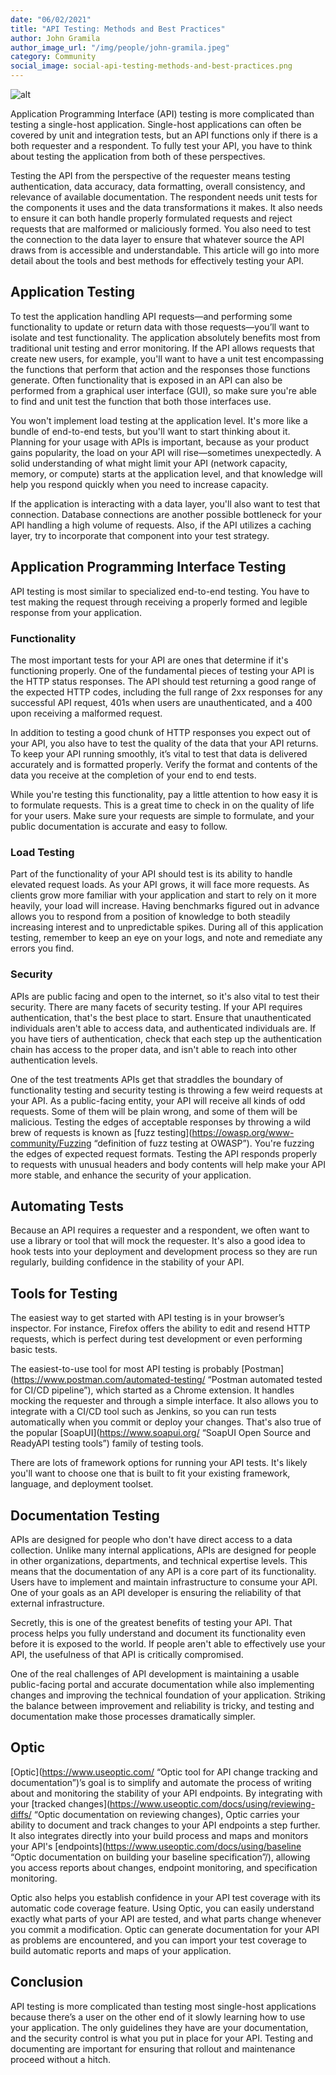 ```yaml
---
date: "06/02/2021"
title: "API Testing: Methods and Best Practices"
author: John Gramila
author_image_url: "/img/people/john-gramila.jpeg"
category: Community
social_image: social-api-testing-methods-and-best-practices.png
---
```


![alt](/img/blog-content/social-api-testing-methods-and-best-practices.png)

Application Programming Interface (API) testing is more complicated than testing a single-host application. Single-host applications can often be covered by unit and integration tests, but an API functions only if there is a both requester and a respondent. To fully test your API, you have to think about testing the application from both of these perspectives.

Testing the API from the perspective of the requester means testing authentication, data accuracy, data formatting, overall consistency, and relevance of available documentation. The respondent needs unit tests for the components it uses and the data transformations it makes. It also needs to ensure it can both handle properly formulated requests and reject requests that are malformed or maliciously formed. You also need to test the connection to the data layer to ensure that whatever source the API draws from is accessible and understandable. This article will go into more detail about the tools and best methods for effectively testing your API.

## Application Testing

To test the application handling API requests—and performing some functionality to update or return data with those requests—you’ll want to isolate and test functionality. The application absolutely benefits most from traditional unit testing and error monitoring. If the API allows requests that create new users, for example, you'll want to have a unit test encompassing the functions that perform that action and the responses those functions generate. Often functionality that is exposed in an API can also be performed from a graphical user interface (GUI), so make sure you're able to find and unit test the function that both those interfaces use.

You won't implement load testing at the application level. It's more like a bundle of end-to-end tests, but you'll want to start thinking about it. Planning for your usage with APIs is important, because as your product gains popularity, the load on your API will rise—sometimes unexpectedly. A solid understanding of what might limit your API (network capacity, memory, or compute) starts at the application level, and that knowledge will help you respond quickly when you need to increase capacity.

If the application is interacting with a data layer, you'll also want to test that connection. Database connections are another possible bottleneck for your API handling a high volume of requests. Also, if the API utilizes a caching layer, try to incorporate that component into your test strategy.

## Application Programming Interface Testing

API testing is most similar to specialized end-to-end testing. You have to test making the request through receiving a properly formed and legible response from your application.

### Functionality

The most important tests for your API are ones that determine if it's functioning properly. One of the fundamental pieces of testing your API is the HTTP status responses. The API should test returning a good range of the expected HTTP codes, including the full range of 2xx responses for any successful API request, 401s when users are unauthenticated, and a 400 upon receiving a malformed request.

In addition to testing a good chunk of HTTP responses you expect out of your API, you also have to test the quality of the data that your API returns. To keep your API running smoothly, it’s vital to test that data is delivered accurately and is formatted properly. Verify the format and contents of the data you receive at the completion of your end to end tests.

While you're testing this functionality, pay a little attention to how easy it is to formulate requests. This is a great time to check in on the quality of life for your users. Make sure your requests are simple to formulate, and your public documentation is accurate and easy to follow.

### Load Testing

Part of the functionality of your API should test is its ability to handle elevated request loads. As your API grows, it will face more requests. As clients grow more familiar with your application and start to rely on it more heavily, your load will increase. Having benchmarks figured out in advance allows you to respond  from a position of knowledge to both steadily increasing interest and to unpredictable spikes. During all of this application testing, remember to keep an eye on your logs, and note and remediate any errors you find.

### Security

APIs are public facing and open to the internet, so it's also vital to test their security. There are many facets of security testing. If your API requires authentication, that's the best place to start. Ensure that unauthenticated individuals aren't able to access data, and authenticated individuals are. If you have tiers of authentication, check that each step up the authentication chain has access to the proper data, and isn't able to reach into other authentication levels.

One of the test treatments APIs get that straddles the boundary of functionality testing and security testing is throwing a few weird requests at your API. As a public-facing entity, your API will receive all kinds of odd requests. Some of them will be plain wrong, and some of them will be malicious. Testing the edges of acceptable responses by throwing a wild brew of requests is known as [fuzz testing](https://owasp.org/www-community/Fuzzing “definition of fuzz testing at OWASP”). You're fuzzing the edges of expected request formats. Testing the API responds properly to requests with unusual headers and body contents will help make your API more stable, and enhance the security of your application.

## Automating Tests

Because an API requires a requester and a respondent, we often want to use a library or tool that will mock the requester. It's also a good idea to hook tests into your deployment and development process so they are run regularly, building confidence in the stability of your API.

## Tools for Testing

The easiest way to get started with API testing is in your browser’s inspector. For instance, Firefox offers the ability to edit and resend HTTP requests, which is perfect during test development or even performing basic tests.

The easiest-to-use tool for most API testing is probably [Postman](https://www.postman.com/automated-testing/ “Postman automated tested for CI/CD pipeline”), which started as a Chrome extension. It handles mocking the requester and through a simple interface. It also allows you to integrate with a CI/CD tool such as Jenkins, so you can run tests automatically when you commit or deploy your changes. That's also true of the popular [SoapUI](https://www.soapui.org/ “SoapUI Open Source and ReadyAPI testing tools”) family of testing tools.

There are lots of framework options for running your API tests. It's likely you'll want to choose one that is built to fit your existing framework, language, and deployment toolset.

## Documentation Testing

APIs are designed for people who don't have direct access to a data collection. Unlike many internal applications, APIs are designed for people in other organizations, departments, and technical expertise levels. This means that the documentation of any API is a core part of its functionality. Users have to implement and maintain infrastructure to consume your API. One of your goals as an API developer is ensuring the reliability of that external infrastructure.

Secretly, this is one of the greatest benefits of testing your API. That process helps you fully understand and document its functionality even before it is exposed to the world. If people aren't able to effectively use your API, the usefulness of that API is critically compromised.

One of the real challenges of API development is maintaining a usable public-facing portal and accurate documentation while also implementing changes and improving the technical foundation of your application. Striking the balance between improvement and reliability is tricky, and testing and documentation make those processes dramatically simpler.

## Optic

[Optic](https://www.useoptic.com/ “Optic tool for API change tracking and documentation”)’s goal is to simplify and automate the process of writing about and monitoring the stability of your API endpoints. By integrating with your [tracked changes](https://www.useoptic.com/docs/using/reviewing-diffs/ “Optic documentation on reviewing changes), Optic carries your ability to document and track changes to your API endpoints a step further. It also integrates directly into your build process and maps and monitors your API's [endpoints](https://www.useoptic.com/docs/using/baseline “Optic documentation on building your baseline specification”/), allowing you access reports about changes, endpoint monitoring, and specification monitoring.

Optic also helps you establish confidence in your API test coverage with its automatic code coverage feature. Using Optic, you can easily understand exactly what parts of your API are tested, and what parts change whenever you commit a modification. Optic can generate documentation for your API as problems are encountered, and you can import your test coverage to build automatic reports and maps of your application.

## Conclusion

API testing is more complicated than testing most single-host applications because there’s a user on the other end of it slowly learning how to use your application. The only guidelines they have are your documentation, and the security control is what you put in place for your API. Testing and documenting are important for ensuring that rollout and maintenance proceed without a hitch.
